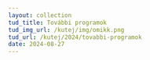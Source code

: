 ```yaml
---
layout: collection
tud_title: További programok
tud_img_url: /kutej/img/omikk.png
tud_url: /kutej/2024/tovabbi-programok
date: 2024-08-27
---
```

